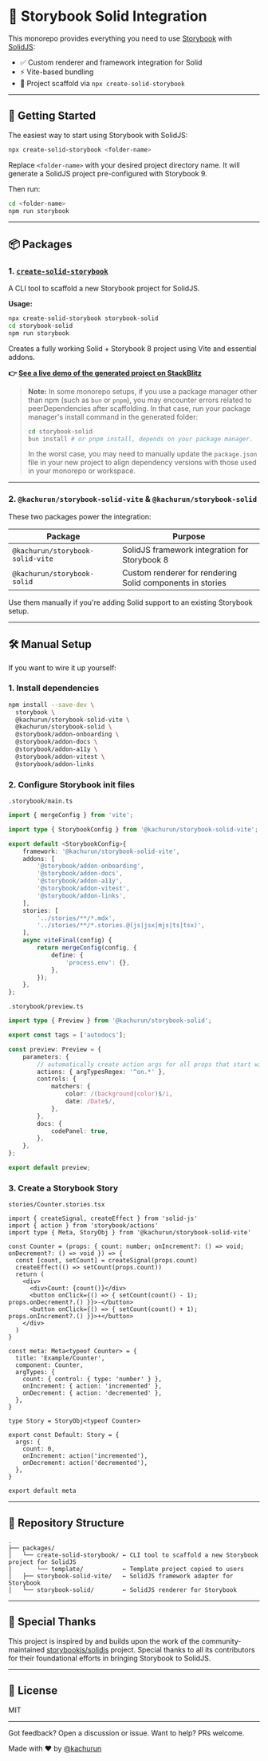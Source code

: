 # 🧩 Storybook Solid Integration

This monorepo provides everything you need to use [Storybook](https://storybook.js.org/) with [SolidJS](https://www.solidjs.com/):

- ✅ Custom renderer and framework integration for Solid
- ⚡️ Vite-based bundling
- 🧪 Project scaffold via `npx create-solid-storybook`

---

## 🚀 Getting Started

The easiest way to start using Storybook with SolidJS:

```bash
npx create-solid-storybook <folder-name>
```

Replace `<folder-name>` with your desired project directory name.
It will generate a SolidJS project pre-configured with Storybook 9.

Then run:

```bash
cd <folder-name>
npm run storybook
```

---

## 📦 Packages

### 1. [`create-solid-storybook`](https://www.npmjs.com/package/create-solid-storybook)

A CLI tool to scaffold a new Storybook project for SolidJS.

**Usage:**

```bash
npx create-solid-storybook storybook-solid
cd storybook-solid
npm run storybook
```

Creates a fully working Solid + Storybook 8 project using Vite and essential addons.

**👉 [See a live demo of the generated project on StackBlitz](https://stackblitz.com/edit/storybook-solidjs)**

> **Note:**
> In some monorepo setups, if you use a package manager other than npm (such as `bun` or `pnpm`), you may encounter errors related to peerDependencies after scaffolding. In that case, run your package manager's install command in the generated folder:
>
> ```bash
> cd storybook-solid
> bun install # or pnpm install, depends on your package manager.
> ```
>
> In the worst case, you may need to manually update the `package.json` file in your new project to align dependency versions with those used in your monorepo or workspace.

---

### 2. `@kachurun/storybook-solid-vite` & `@kachurun/storybook-solid`

These two packages power the integration:

| Package                          | Purpose                                                   |
| -------------------------------- | --------------------------------------------------------- |
| `@kachurun/storybook-solid-vite` | SolidJS framework integration for Storybook 8             |
| `@kachurun/storybook-solid`      | Custom renderer for rendering Solid components in stories |

Use them manually if you're adding Solid support to an existing Storybook setup.

---

## 🛠 Manual Setup

If you want to wire it up yourself:

### 1. Install dependencies

```bash
npm install --save-dev \
  storybook \
  @kachurun/storybook-solid-vite \
  @kachurun/storybook-solid \
  @storybook/addon-onboarding \
  @storybook/addon-docs \
  @storybook/addon-a11y \
  @storybook/addon-vitest \
  @storybook/addon-links
```

### 2. Configure Storybook init files

`.storybook/main.ts`

```ts
import { mergeConfig } from 'vite';

import type { StorybookConfig } from '@kachurun/storybook-solid-vite';

export default <StorybookConfig>{
    framework: '@kachurun/storybook-solid-vite',
    addons: [
        '@storybook/addon-onboarding',
        '@storybook/addon-docs',
        '@storybook/addon-a11y',
        '@storybook/addon-vitest',
        '@storybook/addon-links',
    ],
    stories: [
        '../stories/**/*.mdx',
        '../stories/**/*.stories.@(js|jsx|mjs|ts|tsx)',
    ],
    async viteFinal(config) {
        return mergeConfig(config, {
            define: {
                'process.env': {},
            },
        });
    },
};
```

`.storybook/preview.ts`

```ts
import type { Preview } from '@kachurun/storybook-solid';

export const tags = ['autodocs'];

const preview: Preview = {
    parameters: {
        // automatically create action args for all props that start with "on"
        actions: { argTypesRegex: '^on.*' },
        controls: {
            matchers: {
                color: /(background|color)$/i,
                date: /Date$/,
            },
        },
        docs: {
            codePanel: true,
        },
    },
};

export default preview;
```

### 3. Create a Storybook Story

`stories/Counter.stories.tsx`

```tsx
import { createSignal, createEffect } from 'solid-js'
import { action } from 'storybook/actions'
import type { Meta, StoryObj } from '@kachurun/storybook-solid-vite'

const Counter = (props: { count: number; onIncrement?: () => void; onDecrement?: () => void }) => {
  const [count, setCount] = createSignal(props.count)
  createEffect(() => setCount(props.count))
  return (
    <div>
      <div>Count: {count()}</div>
      <button onClick={() => { setCount(count() - 1); props.onDecrement?.() }}>-</button>
      <button onClick={() => { setCount(count() + 1); props.onIncrement?.() }}>+</button>
    </div>
  )
}

const meta: Meta<typeof Counter> = {
  title: 'Example/Counter',
  component: Counter,
  argTypes: {
    count: { control: { type: 'number' } },
    onIncrement: { action: 'incremented' },
    onDecrement: { action: 'decremented' },
  },
}

type Story = StoryObj<typeof Counter>

export const Default: Story = {
  args: {
    count: 0,
    onIncrement: action('incremented'),
    onDecrement: action('decremented'),
  },
}

export default meta
```

---

## 🧬 Repository Structure

```
.
├── packages/
│   └── create-solid-storybook/ ← CLI tool to scaffold a new Storybook project for SolidJS
|       └── template/           ← Template project copied to users
│   ├── storybook-solid-vite/   ← SolidJS framework adapter for Storybook
│   └── storybook-solid/        ← SolidJS renderer for Storybook
```

---

## 🙏 Special Thanks

This project is inspired by and builds upon the work of the community-maintained [storybookjs/solidjs](https://github.com/storybookjs/solidjs) project.
Special thanks to all its contributors for their foundational efforts in bringing Storybook to SolidJS.

---

## 📖 License

MIT

---

Got feedback? Open a discussion or issue. Want to help? PRs welcome.

Made with ❤️ by [@kachurun](https://github.com/kachurun)
